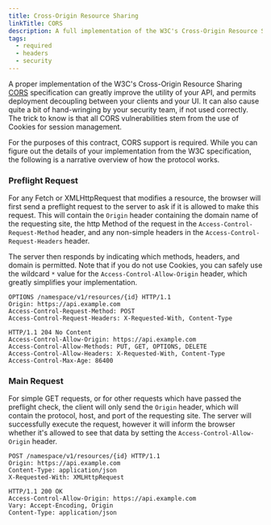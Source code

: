 ```yaml
---
title: Cross-Origin Resource Sharing
linkTitle: CORS
description: A full implementation of the W3C's Cross-Origin Resource Sharing (CORS) specification is required.
tags:
  - required
  - headers
  - security
---
```


A proper implementation of the W3C's Cross-Origin Resource Sharing [CORS](https://www.w3.org/TR/cors) specification can
greatly improve the utility of your API, and permits deployment decoupling between your clients and your UI. It can also
cause quite a bit of hand-wringing by your security team, if not used correctly. The trick to know is that all CORS
vulnerabilities stem from the use of Cookies for session management.

For the purposes of this contract, CORS support is required. While you can figure out the details of your implementation 
from the W3C specification, the following is a narrative overview of how the protocol works.

### Preflight Request

For any Fetch or XMLHttpRequest that modifies a resource, the browser will first send a preflight request to the server
to ask if it is allowed to make this request. This will contain the `Origin` header containing the domain name of the
requesting site, the http Method of the request in the `Access-Control-Request-Method` header, and any non-simple
headers in the `Access-Control-Request-Headers` header.

The server then responds by indicating which methods, headers, and domain is permitted. Note that if you do not
use Cookies, you can safely use the wildcard `*` value for the `Access-Control-Allow-Origin` header, which greatly
simplifies your implementation.

```http request
OPTIONS /namespace/v1/resources/{id} HTTP/1.1
Origin: https://api.example.com
Access-Control-Request-Method: POST
Access-Control-Request-Headers: X-Requested-With, Content-Type

HTTP/1.1 204 No Content
Access-Control-Allow-Origin: https://api.example.com
Access-Control-Allow-Methods: PUT, GET, OPTIONS, DELETE
Access-Control-Allow-Headers: X-Requested-With, Content-Type
Access-Control-Max-Age: 86400
```

### Main Request

For simple GET requests, or for other requests which have passed the preflight check, the client will only send
the `Origin` header, which will contain the protocol, host, and port of the requesting site. The server will 
successfully execute the request, however it will inform the browser whether it's allowed to see that data by
setting the `Access-Control-Allow-Origin` header.

```http request
POST /namespace/v1/resources/{id} HTTP/1.1
Origin: https://api.example.com
Content-Type: application/json
X-Requested-With: XMLHttpRequest

HTTP/1.1 200 OK
Access-Control-Allow-Origin: https://api.example.com
Vary: Accept-Encoding, Origin
Content-Type: application/json
```
